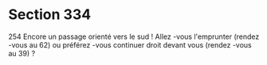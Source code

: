 # Section 334

254
Encore un passage orienté vers le sud ! Allez -vous l'emprunter
(rendez -vous au 62) ou préférez -vous continuer droit devant
vous (rendez -vous au 39) ?
